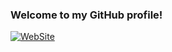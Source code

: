 ### Welcome to my GitHub profile!

[![WebSite](https://img.shields.io/badge/My%20personal%20website-red?style=for-the-badge)](https://www.ahstr.me/)
